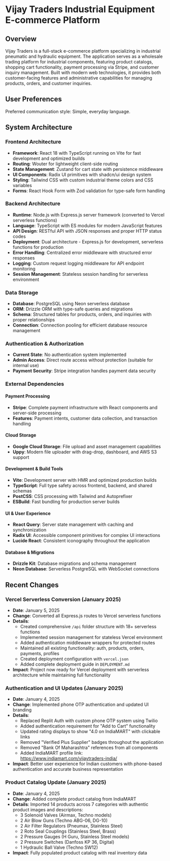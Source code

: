 # Vijay Traders Industrial Equipment E-commerce Platform

## Overview

Vijay Traders is a full-stack e-commerce platform specializing in industrial pneumatic and hydraulic equipment. The application serves as a wholesale trading platform for industrial components, featuring product catalogs, shopping cart functionality, payment processing via Stripe, and customer inquiry management. Built with modern web technologies, it provides both customer-facing features and administrative capabilities for managing products, orders, and customer inquiries.

## User Preferences

Preferred communication style: Simple, everyday language.

## System Architecture

### Frontend Architecture
- **Framework**: React 18 with TypeScript running on Vite for fast development and optimized builds
- **Routing**: Wouter for lightweight client-side routing
- **State Management**: Zustand for cart state with persistence middleware
- **UI Components**: Radix UI primitives with shadcn/ui design system
- **Styling**: Tailwind CSS with custom industrial theme colors and CSS variables
- **Forms**: React Hook Form with Zod validation for type-safe form handling

### Backend Architecture
- **Runtime**: Node.js with Express.js server framework (converted to Vercel serverless functions)
- **Language**: TypeScript with ES modules for modern JavaScript features
- **API Design**: RESTful API with JSON responses and proper HTTP status codes
- **Deployment**: Dual architecture - Express.js for development, serverless functions for production
- **Error Handling**: Centralized error middleware with structured error responses
- **Logging**: Custom request logging middleware for API endpoint monitoring
- **Session Management**: Stateless session handling for serverless environment

### Data Storage
- **Database**: PostgreSQL using Neon serverless database
- **ORM**: Drizzle ORM with type-safe queries and migrations
- **Schema**: Structured tables for products, orders, and inquiries with proper relationships
- **Connection**: Connection pooling for efficient database resource management

### Authentication & Authorization
- **Current State**: No authentication system implemented
- **Admin Access**: Direct route access without protection (suitable for internal use)
- **Payment Security**: Stripe integration handles payment data security

### External Dependencies

#### Payment Processing
- **Stripe**: Complete payment infrastructure with React components and server-side processing
- **Features**: Payment intents, customer data collection, and transaction handling

#### Cloud Storage
- **Google Cloud Storage**: File upload and asset management capabilities
- **Uppy**: Modern file uploader with drag-drop, dashboard, and AWS S3 support

#### Development & Build Tools
- **Vite**: Development server with HMR and optimized production builds
- **TypeScript**: Full type safety across frontend, backend, and shared schemas
- **PostCSS**: CSS processing with Tailwind and Autoprefixer
- **ESBuild**: Fast bundling for production server builds

#### UI & User Experience
- **React Query**: Server state management with caching and synchronization
- **Radix UI**: Accessible component primitives for complex UI interactions
- **Lucide React**: Consistent iconography throughout the application

#### Database & Migrations
- **Drizzle Kit**: Database migrations and schema management
- **Neon Database**: Serverless PostgreSQL with WebSocket connections

## Recent Changes

### Vercel Serverless Conversion (January 2025)
- **Date**: January 5, 2025
- **Change**: Converted all Express.js routes to Vercel serverless functions
- **Details**: 
  - Created comprehensive `/api` folder structure with 18+ serverless functions
  - Implemented session management for stateless Vercel environment
  - Added authentication middleware wrappers for protected routes
  - Maintained all existing functionality: auth, products, orders, payments, profiles
  - Created deployment configuration with `vercel.json`
  - Added complete deployment guide in `DEPLOYMENT.md`
- **Impact**: Project now ready for Vercel deployment with serverless architecture while maintaining full functionality

### Authentication and UI Updates (January 2025)
- **Date**: January 4, 2025
- **Change**: Implemented phone OTP authentication and updated UI branding
- **Details**: 
  - Replaced Replit Auth with custom phone OTP system using Twilio
  - Added authentication requirement for "Add to Cart" functionality
  - Updated rating displays to show "4.0 on IndiaMART" with clickable links
  - Removed "Verified Plus Supplier" badges throughout the application
  - Removed "Bank Of Maharashtra" references from all components
  - Added IndiaMART profile link: https://www.indiamart.com/vijaytraders-india/
- **Impact**: Better user experience for Indian customers with phone-based authentication and accurate business representation

### Product Catalog Update (January 2025)
- **Date**: January 4, 2025
- **Change**: Added complete product catalog from IndiaMART
- **Details**: Imported 14 products across 7 categories with authentic product images and descriptions:
  - 3 Solenoid Valves (Airmax, Techno models)
  - 2 Air Blow Guns (Techno ABG-06, DG-10)
  - 2 Air Filter Regulators (Pneumax, Stainless Steel)
  - 2 Roto Seal Couplings (Stainless Steel, Brass)
  - 2 Pressure Gauges (H Guru, Stainless Steel models)
  - 2 Pressure Switches (Danfoss KP 36, Digital)
  - 1 Hydraulic Ball Valve (Techno SW12)
- **Impact**: Fully populated product catalog with real inventory data